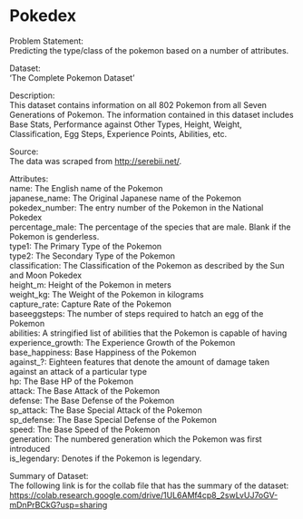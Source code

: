 # Pokedex

Problem Statement:<br>
Predicting the type/class of the pokemon based on a number of attributes.

Dataset: <br>
‘The Complete Pokemon Dataset’

Description: <br>
This dataset contains information on all 802 Pokemon from all Seven Generations of Pokemon. The information contained in this dataset includes Base Stats, Performance against Other Types, Height, Weight, Classification, Egg Steps, Experience Points, Abilities, etc. 

Source: <br>
	The data was scraped from http://serebii.net/.

Attributes:<br>
name: The English name of the Pokemon <br>
japanese_name: The Original Japanese name of the Pokemon <br>
pokedex_number: The entry number of the Pokemon in the National Pokedex <br>
percentage_male: The percentage of the species that are male. Blank if the Pokemon is genderless. <br>
type1: The Primary Type of the Pokemon <br>
type2: The Secondary Type of the Pokemon <br>
classification: The Classification of the Pokemon as described by the Sun and Moon Pokedex <br>
height_m: Height of the Pokemon in meters <br>
weight_kg: The Weight of the Pokemon in kilograms <br>
capture_rate: Capture Rate of the Pokemon <br>
baseeggsteps: The number of steps required to hatch an egg of the Pokemon <br>
abilities: A stringified list of abilities that the Pokemon is capable of having <br>
experience_growth: The Experience Growth of the Pokemon <br>
base_happiness: Base Happiness of the Pokemon <br>
against_?: Eighteen features that denote the amount of damage taken against an attack of a particular type <br>
hp: The Base HP of the Pokemon <br>
attack: The Base Attack of the Pokemon <br>
defense: The Base Defense of the Pokemon <br>
sp_attack: The Base Special Attack of the Pokemon <br>
sp_defense: The Base Special Defense of the Pokemon <br>
speed: The Base Speed of the Pokemon <br>
generation: The numbered generation which the Pokemon was first introduced <br>
is_legendary: Denotes if the Pokemon is legendary. <br>


Summary of Dataset: <br>
The following link is for the collab file that has the summary of the dataset: <br>
https://colab.research.google.com/drive/1UL6AMf4cp8_2swLvUJ7oGV-mDnPrBCkG?usp=sharing
